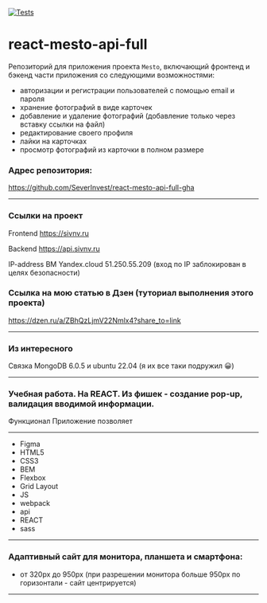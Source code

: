 [![Tests](https://github.com/yandex-praktikum/react-mesto-api-full-gha/actions/workflows/tests.yml/badge.svg)](https://github.com/yandex-praktikum/react-mesto-api-full-gha/actions/workflows/tests.yml)

# react-mesto-api-full
Репозиторий для приложения проекта `Mesto`, включающий фронтенд и бэкенд части приложения со следующими возможностями: 
* авторизации и регистрации пользователей с помощью email и пароля
* хранение фотографий в виде карточек
* добавление и удаление фотографий (добавление только через вставку ссылки на файл)
* редактирование своего профиля
* лайки на карточках
* просмотр фотографий из карточки в полном размере

### Адрес репозитория: 

https://github.com/SeverInvest/react-mesto-api-full-gha

-------

### Ссылки на проект

Frontend https://sivnv.ru

Backend https://api.sivnv.ru

IP-address ВМ Yandex.cloud 51.250.55.209 (вход по IP заблокирован в целях безопасности)

### Ссылка на мою статью в Дзен (туториал выполнения этого проекта)

https://dzen.ru/a/ZBhQzLjmV22Nmlx4?share_to=link

--------

### Из интересного

Связка MongoDB 6.0.5 и ubuntu 22.04 (я их все таки подружил 😀)

--------

### Учебная работа. На REACT. Из фишек - создание pop-up, валидация вводимой информации.
Функционал
Приложение позволяет

-------

* Figma
* HTML5
* CSS3
* BEM
* Flexbox
* Grid Layout
* JS
* webpack
* api 
* REACT
* sass
-------

### Адаптивный сайт для монитора, планшета и смартфона:

* от 320px до 950px (при разрешении монитора больше 950px по горизонтали - сайт центрируется)

-------